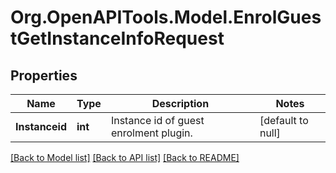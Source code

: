 # Org.OpenAPITools.Model.EnrolGuestGetInstanceInfoRequest

## Properties

Name | Type | Description | Notes
------------ | ------------- | ------------- | -------------
**Instanceid** | **int** | Instance id of guest enrolment plugin. | [default to null]

[[Back to Model list]](../README.md#documentation-for-models) [[Back to API list]](../README.md#documentation-for-api-endpoints) [[Back to README]](../README.md)

